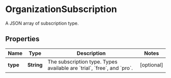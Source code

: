

# OrganizationSubscription

A JSON array of subscription type.
## Properties

Name | Type | Description | Notes
------------ | ------------- | ------------- | -------------
**type** | **String** | The subscription type. Types available are &#x60;trial&#x60;, &#x60;free&#x60;, and &#x60;pro&#x60;. |  [optional]



